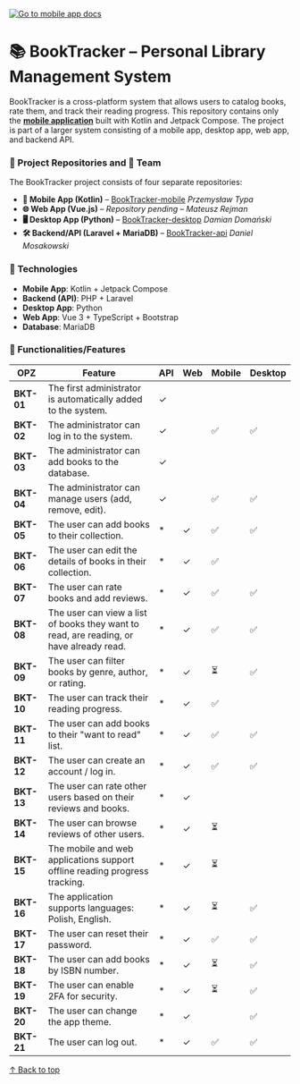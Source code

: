 <!-- back to top -->
<a name="readme-top"></a>

[![Go to mobile app docs](https://img.shields.io/badge/→_BookTracker_Mobile_Documentation-green?style=for-the-badge)](README-mobile.md)


# 📚 BookTracker – Personal Library Management System  

BookTracker is a cross-platform system that allows users to catalog books, rate them, and track their reading progress. 
This repository contains only the [**mobile application**](README-mobile.md) built with Kotlin and Jetpack Compose. The project is part of a larger system consisting of a mobile app, desktop app, web app, and backend API.

### 📂 Project Repositories and 👥 Team

The BookTracker project consists of four separate repositories:

- **📱 Mobile App (Kotlin)** – [BookTracker-mobile](https://github.com/PrzemekTypa/BookTracker-mobile) *Przemysław Typa*
- **🌐 Web App (Vue.js)** – *Repository pending* – *Mateusz Rejman*
- **🖥️ Desktop App (Python)** – [BookTracker-desktop](https://github.com/fvalz/BookTracker-Deskop) *Damian Domański*
- **🛠️ Backend/API (Laravel + MariaDB)** – [BookTracker-api](https://github.com/danielmosakowski/BookTracker-api)  *Daniel Mosakowski*

### 📌 Technologies
- **Mobile App**: Kotlin + Jetpack Compose 
- **Backend (API)**: PHP + Laravel 
- **Desktop App**: Python  
- **Web App**: Vue 3 + TypeScript + Bootstrap  
- **Database**: MariaDB  

### 📄 Functionalities/Features
| OPZ  | Feature | API | Web | Mobile | Desktop |
|------|---------|-----|-----|--------|---------|
| **BKT-01** | The first administrator is automatically added to the system. | ✓ | | | |
| **BKT-02** | The administrator can log in to the system. | ✓ | |✅| ✅|
| **BKT-03** | The administrator can add books to the database. | ✓ | |||
| **BKT-04** | The administrator can manage users (add, remove, edit). | ✓ | |✅|✅|
| **BKT-05** | The user can add books to their collection. | * | ✓ |✅|✅|
| **BKT-06** | The user can edit the details of books in their collection. | * | ✓ | ✅ | |
| **BKT-07** | The user can rate books and add reviews. | * | ✓ |✅|✅|
| **BKT-08** | The user can view a list of books they want to read, are reading, or have already read. | * | ✓ | ✅ |✅ |
| **BKT-09** | The user can filter books by genre, author, or rating. | * | ✓ | ⏳ |✅ |
| **BKT-10** | The user can track their reading progress. | * | ✓ | ✅ | |
| **BKT-11** | The user can add books to their "want to read" list. | * | ✓ | ✅ |✅ |
| **BKT-12** | The user can create an account / log in. | * | ✓ |✅| ✅|
| **BKT-13** | The user can rate other users based on their reviews and books. | * | ✓ | | |
| **BKT-14** | The user can browse reviews of other users. | * | ✓ | ⏳ | |
| **BKT-15** | The mobile and web applications support offline reading progress tracking. | * | ✓ | ⏳ | |
| **BKT-16** | The application supports languages: Polish, English. | * | ✓ | ⏳ | ✅ |
| **BKT-17** | The user can reset their password. | * | ✓ | ✅ |✅ |
| **BKT-18** | The user can add books by ISBN number. | * | ✓ |⏳|✅ |
| **BKT-19** | The user can enable 2FA for security. | * | ✓ |⏳|✅ |
| **BKT-20** | The user can change the app theme. | * | ✓ |  |✅ |
| **BKT-21** | The user can log out. | * | ✓ | ✅ |✅ |



[↑ Back to top](#readme-top)
